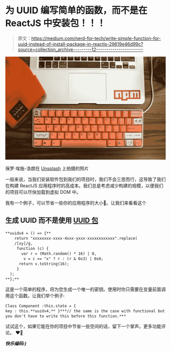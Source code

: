 # 为 UUID 编写简单的函数，而不是在 ReactJS 中安装包！！！

> 原文：<https://medium.com/nerd-for-tech/write-simple-function-for-uuid-instead-of-install-package-in-reactjs-29619e46d99c?source=collection_archive---------12----------------------->

![](img/77b45c3a89d183f7af5c868d3bc2a20f.png)

保罗·埃施-洛朗在 [Unsplash](https://unsplash.com?utm_source=medium&utm_medium=referral) 上拍摄的照片

一般来说，当我们安装软件包到我们的项目时，我们不会三思而行，这导致了我们在构建 ReactJS 应用程序时的高成本。我们总是考虑减少构建的规模，以便我们的项目可以尽快加载到虚拟 DOM 中。

我有一个例子，可以节省一些你的应用程序的大小💯。让我们来看看这个

## 生成 UUID 而不是使用 [UUID 包](https://www.npmjs.com/package/uuid)

```
**uuidv4 = () => {**
    return "xxxxxxxx-xxxx-4xxx-yxxx-xxxxxxxxxxxx".replace(
    /[xy]/g,
     function (c) {
       var r = (Math.random() * 16) | 0,
        v = c == "x" ? r : (r & 0x3) | 0x8;
      return v.toString(16);
     }
  );
**};**
```

这是一个简单的程序，将为您生成一个唯一的密钥。使用时你只需要在变量前面调用这个函数。让我们举个例子:

```
Class Component :this.state = {
key : this.**uuidv4,** }***// the same is the case with functional but you don't have to write this before this function.*** 
```

试试这个，如果它能在你的项目中节省一些空间的话，留下一个掌声。更多功能评论。 **❤🙌**

***快乐编码:)***